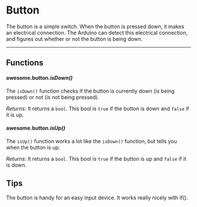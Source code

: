 # Button

The button is a simple switch. When the button is pressed down, it makes an electrical connection. The Arduino can detect this electrical connection, and figures out whether or not the button is being down.

***

## Functions

#### awesome.button.*isDown()*

The `isDown()` function checks if the button is currently down (is being pressed) or not (is not being pressed).

*Returns:* It returns a `bool`. This bool is `true` if the button is down and `false` if it is up.

#### awesome.button.*isUp()*

The `isUp()` function works a lot like the `isDown()` function, but tells you when the button is up.

*Returns:* It returns a `bool`. This bool is `true` if the button is up and `false` if it is down.

## Tips
The button is handy for an easy input device. It works really nicely with if().
